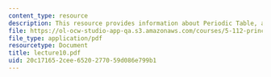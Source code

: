 ```yaml
---
content_type: resource
description: This resource provides information about Periodic Table, and Isoelectronic.
file: https://ol-ocw-studio-app-qa.s3.amazonaws.com/courses/5-112-principles-of-chemical-science-fall-2005/20c171652cee6520277059d086e799b1_lecture10.pdf
file_type: application/pdf
resourcetype: Document
title: lecture10.pdf
uid: 20c17165-2cee-6520-2770-59d086e799b1
---
```

